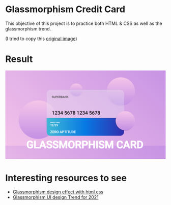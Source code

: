 # Glassmorphism Credit Card  
This objective of this project is to practice both HTML & CSS as well as the glassmorphism trend. 

(I tried to copy this [original image](https://i.ytimg.com/vi/uRVnX0k593E/maxresdefault.jpg))


# Result
![image](https://github.com/AltoSolid/credit-card__glasmorphism/blob/main/Img/result.png)


# Interesting resources to see
- [Glassmorphism design effect with html css](https://www.freecodecamp.org/news/glassmorphism-design-effect-with-html-css/)
- [Glassmorphism UI design Trend for 2021](https://anchordigital.com.au/glassmorphism-ui-design-trend-for-2021/)
